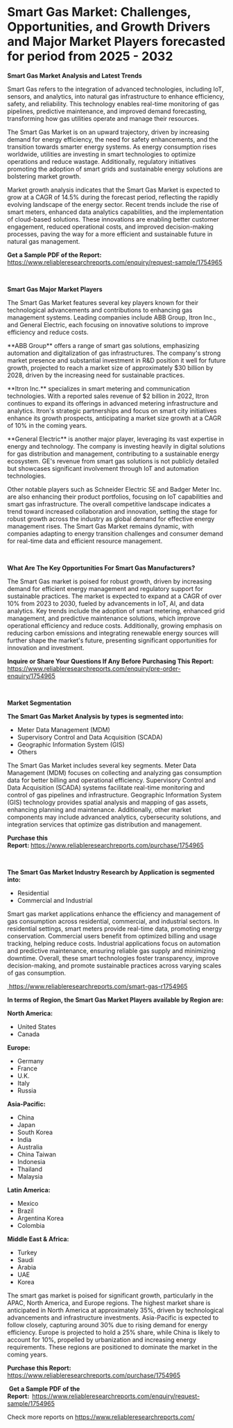 <p><h1>Smart Gas Market: Challenges, Opportunities, and Growth Drivers and Major Market Players forecasted for period from 2025 - 2032</h1></p><p><strong>Smart Gas Market Analysis and Latest Trends</strong></p>
<p><p>Smart Gas refers to the integration of advanced technologies, including IoT, sensors, and analytics, into natural gas infrastructure to enhance efficiency, safety, and reliability. This technology enables real-time monitoring of gas pipelines, predictive maintenance, and improved demand forecasting, transforming how gas utilities operate and manage their resources. </p><p>The Smart Gas Market is on an upward trajectory, driven by increasing demand for energy efficiency, the need for safety enhancements, and the transition towards smarter energy systems. As energy consumption rises worldwide, utilities are investing in smart technologies to optimize operations and reduce wastage. Additionally, regulatory initiatives promoting the adoption of smart grids and sustainable energy solutions are bolstering market growth.</p><p>Market growth analysis indicates that the Smart Gas Market is expected to grow at a CAGR of 14.5% during the forecast period, reflecting the rapidly evolving landscape of the energy sector. Recent trends include the rise of smart meters, enhanced data analytics capabilities, and the implementation of cloud-based solutions. These innovations are enabling better customer engagement, reduced operational costs, and improved decision-making processes, paving the way for a more efficient and sustainable future in natural gas management.</p></p>
<p><strong>Get a Sample PDF of the Report:&nbsp;</strong> <a href="https://www.reliableresearchreports.com/enquiry/request-sample/1754965?utm_campaign=3250&utm_medium=2&utm_source=Github&utm_content=ia&utm_term=07042025&utm_id=smart-gas">https://www.reliableresearchreports.com/enquiry/request-sample/1754965</a></p>
<p>&nbsp;</p>
<p><strong>Smart Gas Major Market Players</strong></p>
<p><p>The Smart Gas Market features several key players known for their technological advancements and contributions to enhancing gas management systems. Leading companies include ABB Group, Itron Inc., and General Electric, each focusing on innovative solutions to improve efficiency and reduce costs.</p><p>**ABB Group** offers a range of smart gas solutions, emphasizing automation and digitalization of gas infrastructures. The company's strong market presence and substantial investment in R&D position it well for future growth, projected to reach a market size of approximately $30 billion by 2028, driven by the increasing need for sustainable practices.</p><p>**Itron Inc.** specializes in smart metering and communication technologies. With a reported sales revenue of $2 billion in 2022, Itron continues to expand its offerings in advanced metering infrastructure and analytics. Itron's strategic partnerships and focus on smart city initiatives enhance its growth prospects, anticipating a market size growth at a CAGR of 10% in the coming years.</p><p>**General Electric** is another major player, leveraging its vast expertise in energy and technology. The company is investing heavily in digital solutions for gas distribution and management, contributing to a sustainable energy ecosystem. GE's revenue from smart gas solutions is not publicly detailed but showcases significant involvement through IoT and automation technologies.</p><p>Other notable players such as Schneider Electric SE and Badger Meter Inc. are also enhancing their product portfolios, focusing on IoT capabilities and smart gas infrastructure. The overall competitive landscape indicates a trend toward increased collaboration and innovation, setting the stage for robust growth across the industry as global demand for effective energy management rises. The Smart Gas Market remains dynamic, with companies adapting to energy transition challenges and consumer demand for real-time data and efficient resource management.</p></p>
<p>&nbsp;</p>
<p><strong>What Are The Key Opportunities For Smart Gas Manufacturers?</strong></p>
<p><p>The Smart Gas market is poised for robust growth, driven by increasing demand for efficient energy management and regulatory support for sustainable practices. The market is expected to expand at a CAGR of over 10% from 2023 to 2030, fueled by advancements in IoT, AI, and data analytics. Key trends include the adoption of smart metering, enhanced grid management, and predictive maintenance solutions, which improve operational efficiency and reduce costs. Additionally, growing emphasis on reducing carbon emissions and integrating renewable energy sources will further shape the market's future, presenting significant opportunities for innovation and investment.</p></p>
<p><strong>Inquire or Share Your Questions If Any Before Purchasing This Report:</strong> <a href="https://www.reliableresearchreports.com/enquiry/pre-order-enquiry/1754965?utm_campaign=3250&utm_medium=2&utm_source=Github&utm_content=ia&utm_term=07042025&utm_id=smart-gas">https://www.reliableresearchreports.com/enquiry/pre-order-enquiry/1754965</a></p>
<p>&nbsp;</p>
<p><strong>Market Segmentation</strong></p>
<p><strong>The Smart Gas Market Analysis by types is segmented into:</strong></p>
<p><ul><li>Meter Data Management (MDM)</li><li>Supervisory Control and Data Acquisition (SCADA)</li><li>Geographic Information System (GIS)</li><li>Others</li></ul></p>
<p><p>The Smart Gas Market includes several key segments. Meter Data Management (MDM) focuses on collecting and analyzing gas consumption data for better billing and operational efficiency. Supervisory Control and Data Acquisition (SCADA) systems facilitate real-time monitoring and control of gas pipelines and infrastructure. Geographic Information System (GIS) technology provides spatial analysis and mapping of gas assets, enhancing planning and maintenance. Additionally, other market components may include advanced analytics, cybersecurity solutions, and integration services that optimize gas distribution and management.</p></p>
<p><strong>Purchase this Report:&nbsp;</strong><a href="https://www.reliableresearchreports.com/purchase/1754965?utm_campaign=3250&utm_medium=2&utm_source=Github&utm_content=ia&utm_term=07042025&utm_id=smart-gas">https://www.reliableresearchreports.com/purchase/1754965</a></p>
<p>&nbsp;</p>
<p><strong>The Smart Gas Market Industry Research by Application is segmented into:</strong></p>
<p><ul><li>Residential</li><li>Commercial and Industrial</li></ul></p>
<p><p>Smart gas market applications enhance the efficiency and management of gas consumption across residential, commercial, and industrial sectors. In residential settings, smart meters provide real-time data, promoting energy conservation. Commercial users benefit from optimized billing and usage tracking, helping reduce costs. Industrial applications focus on automation and predictive maintenance, ensuring reliable gas supply and minimizing downtime. Overall, these smart technologies foster transparency, improve decision-making, and promote sustainable practices across varying scales of gas consumption.</p></p>
<p><a href="https://www.reliableresearchreports.com/smart-gas-r1754965?utm_campaign=3250&utm_medium=2&utm_source=Github&utm_content=ia&utm_term=07042025&utm_id=smart-gas">&nbsp;https://www.reliableresearchreports.com/smart-gas-r1754965</a></p>
<p><strong>In terms of Region, the Smart Gas Market Players available by Region are:</strong></p>
<p>
    <p> <strong> North America: </strong>
        <ul>
            <li>United States</li>
            <li>Canada</li>
        </ul>
        </p> 
    <p> <strong> Europe: </strong>
        <ul>
            <li>Germany</li>
            <li>France</li>
            <li>U.K.</li>
            <li>Italy</li>
            <li>Russia</li>
        </ul>
        </p> 
    <p> <strong> Asia-Pacific: </strong>
        <ul>
            <li>China</li>
            <li>Japan</li>
            <li>South Korea</li>
            <li>India</li>
            <li>Australia</li>
            <li>China Taiwan</li>
            <li>Indonesia</li>
            <li>Thailand</li>
            <li>Malaysia</li>
        </ul>
        </p> 
    <p> <strong> Latin America: </strong>
        <ul>
            <li>Mexico</li>
            <li>Brazil</li>
            <li>Argentina Korea</li>
            <li>Colombia</li>
        </ul>
        </p> 
    <p> <strong> Middle East & Africa: </strong>
        <ul>
            <li>Turkey</li>
            <li>Saudi</li>
            <li>Arabia</li>
            <li>UAE</li>
            <li>Korea</li>
        </ul>
    </p>
    </p>
<p><p>The smart gas market is poised for significant growth, particularly in the APAC, North America, and Europe regions. The highest market share is anticipated in North America at approximately 35%, driven by technological advancements and infrastructure investments. Asia-Pacific is expected to follow closely, capturing around 30% due to rising demand for energy efficiency. Europe is projected to hold a 25% share, while China is likely to account for 10%, propelled by urbanization and increasing energy requirements. These regions are positioned to dominate the market in the coming years.</p></p>
<p><strong>Purchase this Report: </strong><a href="https://www.reliableresearchreports.com/purchase/1754965?utm_campaign=3250&utm_medium=2&utm_source=Github&utm_content=ia&utm_term=07042025&utm_id=smart-gas">https://www.reliableresearchreports.com/purchase/1754965</a></p>
<p>&nbsp;<strong>Get a Sample PDF of the Report:&nbsp;&nbsp;</strong><a href="https://www.reliableresearchreports.com/enquiry/request-sample/1754965?utm_campaign=3250&utm_medium=2&utm_source=Github&utm_content=ia&utm_term=07042025&utm_id=smart-gas">https://www.reliableresearchreports.com/enquiry/request-sample/1754965</a></p>
<p><strong></strong></p>
<p>Check more reports on <a href="https://www.reliableresearchreports.com/?utm_campaign=3250&utm_medium=2&utm_source=Github&utm_content=ia&utm_term=07042025&utm_id=smart-gas">https://www.reliableresearchreports.com/</a></p>